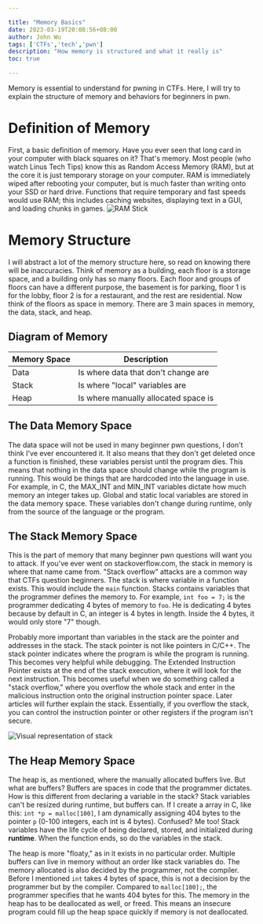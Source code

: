 ```yaml
---

title: "Memory Basics"
date: 2023-03-19T20:08:56+08:00
author: John Wu
tags: ['CTFs','tech','pwn']
description: "How memory is structured and what it really is"
toc: true

---
```


Memory is essential to understand for pwning in CTFs. Here, I will try to explain the structure of memory and behaviors for beginners in pwn.

# Definition of Memory
First, a basic definition of memory. Have you ever seen that long card in your computer with black squares on it? That's memory. Most people (who watch Linus Tech Tips) know this as Random Access Memory (RAM), but at the core it is just temporary storage on your computer. RAM is immediately wiped after rebooting your computer, but is much faster than writing onto your SSD or hard drive. Functions that require temporary and fast speeds would use RAM; this includes caching websites, displaying text in a GUI, and loading chunks in games.
![RAM Stick](/images/CTF-notes/RAM-stick.jpg)

# Memory Structure
I will abstract a lot of the memory structure here, so read on knowing there will be inaccuracies. Think of memory as a building, each floor is a storage space, and a building only has so many floors. Each floor and groups of floors can have a different purpose, the basement is for parking, floor 1 is for the lobby, floor 2 is for a restaurant, and the rest are residential. Now think of the floors as space in memory. There are 3 main spaces in memory, the data, stack, and heap.
## Diagram of Memory
| Memory Space | Description                         |
|--------------|-------------------------------------|
| Data         | Is where data that don't change are |
| Stack        | Is where "local" variables are      |
| Heap         | Is where manually allocated space is|
## The Data Memory Space
The data space will not be used in many beginner pwn questions, I don't think I've ever encountered it. It also means that they don't get deleted once a function is finished, these variables persist until the program dies. This means that nothing in the data space should change while the program is running. This would be things that are hardcoded into the language in use. For example, in C, the MAX_INT and MIN_INT variables dictate how much memory an integer takes up. Global and static local variables are stored in the data memory space. These variables don't change during runtime, only from the source of the language or the program.
## The Stack Memory Space
This is the part of memory that many beginner pwn questions will want you to attack. If you've ever went on stackoverflow.com, the stack in memory is where that name came from. "Stack overflow" attacks are a common way that CTFs question beginners. The stack is where variable in a function exists. This would include the `main` function. Stacks contains variables that the programmer defines the memory to. For example, `int foo = 7;` is the programmer dedicating 4 bytes of memory to `foo`. He is dedicating 4 bytes because by default in C, an integer is 4 bytes in length. Inside the 4 bytes, it would only store "7" though.

Probably more important than variables in the stack are the pointer and addresses in the stack. The stack pointer is not like pointers in C/C++. The stack pointer indicates where the program is while the program is running. This becomes very helpful while debugging. The Extended Instruction Pointer exists at the end of the stack execution, where it will look for the next instruction. This becomes useful when we do something called a "stack overflow," where you overflow the whole stack and enter in the malicious instruction onto the original instruction pointer space. Later articles will further explain the stack. Essentially, if you overflow the stack, you can control the instruction pointer or other registers if the program isn't secure.

![Visual representation of stack](/images/CTF-notes/mem-stack.jpg)

## The Heap Memory Space
The heap is, as mentioned, where the manually allocated buffers live. But what are buffers? Buffers are spaces in code that the programmer dictates. How is this different from declaring a variable in the stack? Stack variables can't be resized during runtime, but buffers can. If I create a array in C, like this: `int *p = malloc[100]`, I am dynamically assigning 404 bytes to the pointer `p` (0-100 integers, each int is 4 bytes). Confused? Me too! Stack variables have the life cycle of being declared, stored, and initialized during **runtime**. When the function ends, so do the variables in the stack.

The heap is more "floaty," as in it exists in no particular order. Multiple buffers can live in memory without an order like stack variables do. The memory allocated is also decided by the programmer, not the compiler. Before I mentioned `int` takes 4 bytes of space, this is not a decision by the programmer but by the compiler. Compared to `malloc[100];`, the programmer specifies that he wants 404 bytes for this. The memory in the heap has to be deallocated as well, or freed. This means an insecure program could fill up the heap space quickly if memory is not deallocated.
